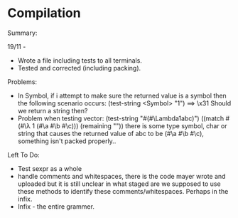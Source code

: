 # Compilation

Summary:

19/11 - 
- Wrote a file including tests to all terminals.
- Tested and corrected (including packing).

Problems:
- In Symbol, if i attempt to make sure the returned value is a symbol then the following scenario occurs:
(test-string \<Symbol> "1")
==>  \x31
Should we return a string then?
- Problem when testing vector:
(test-string <sexpr> "#(#\\Lambda1abc)")
((match #(#\λ 1 (#\a #\b #\c))) (remaining ""))
there is some type symbol, char or string that causes the returned value of abc to be (#\a #\b #\c), something isn't packed properly..


Left To Do:
- Test sexpr as a whole
- handle comments and whitespaces, there is the code mayer wrote and uploaded but it is still unclear in what staged are we supposed to use these methods to identify these comments/whitespaces.
Perhaps in the infix.
- Infix - the entire grammer.
